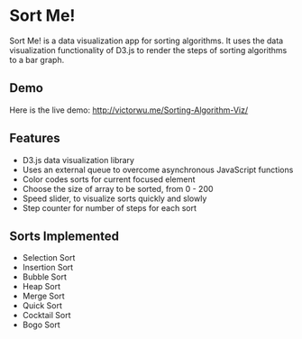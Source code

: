 # Sort Me!


Sort Me! is a data visualization app for sorting algorithms. It uses the data visualization functionality of D3.js to render the steps of sorting algorithms to a bar graph.

## Demo

Here is the live demo: http://victorwu.me/Sorting-Algorithm-Viz/


## Features
- D3.js data visualization library
- Uses an external queue to overcome asynchronous JavaScript functions
- Color codes sorts for current focused element
- Choose the size of array to be sorted, from 0 - 200
- Speed slider, to visualize sorts quickly and slowly
- Step counter for number of steps for each sort

## Sorts Implemented
- Selection Sort
- Insertion Sort
- Bubble Sort
- Heap Sort
- Merge Sort
- Quick Sort
- Cocktail Sort
- Bogo Sort
